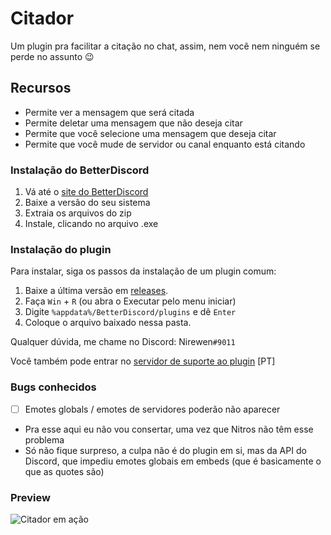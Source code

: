 # Citador
Um plugin pra facilitar a citação no chat, assim, nem você nem ninguém se perde no assunto :wink:

## Recursos
- Permite ver a mensagem que será citada
- Permite deletar uma mensagem que não deseja citar
- Permite que você selecione uma mensagem que deseja citar
- Permite que você mude de servidor ou canal enquanto está citando

### Instalação do BetterDiscord

1. Vá até o [site do BetterDiscord](http://betterdiscord.net)
2. Baixe a versão do seu sistema
3. Extraia os arquivos do zip
4. Instale, clicando no arquivo .exe

### Instalação do plugin

Para instalar, siga os passos da instalação de um plugin comum:

1. Baixe a última versão em [releases](https://github.com/nirewen/Citador/releases).
2. Faça `Win` + `R` (ou abra o Executar pelo menu iniciar)
3. Digite `%appdata%/BetterDiscord/plugins` e dê `Enter`
4. Coloque o arquivo baixado nessa pasta.

Qualquer dúvida, me chame no Discord: Nirewen`#9011`

Você também pode entrar no [servidor de suporte ao plugin](https://discord.gg/ubzHX8B) [PT]

### Bugs conhecidos
- [ ] Emotes globals / emotes de servidores poderão não aparecer
- Pra esse aqui eu não vou consertar, uma vez que Nitros não têm esse problema
- Só não fique surpreso, a culpa não é do plugin em si, mas da API do Discord, 
  que impediu emotes globais em embeds (que é basicamente o que as quotes são)

### Preview
![Citador em ação](http://nirewen.s-ul.eu/02Tcv6ZT.gif)
